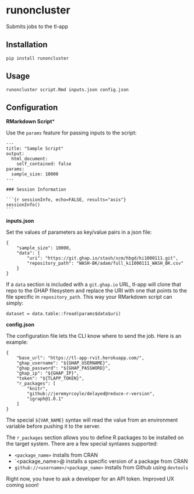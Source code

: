 runoncluster
===

Submits jobs to the tl-app

Installation
---

	pip install runoncluster

Usage
---

	runoncluster script.Rmd inputs.json config.json

Configuration
---

**RMarkdown Script***

Use the `params` feature for passing inputs to the script:

	---
	title: "Sample Script"
	output: 
	  html_document:
	    self_contained: false
	params:
	  sample_size: 10000
	---

	### Session Information

	```{r sessionInfo, echo=FALSE, results="asis"}
	sessionInfo()
	```

**inputs.json**

Set the values of parameters as key/value pairs in a json file:

	{
		"sample_size": 10000,
		"data": {
			"uri": "https://git.ghap.io/stash/scm/hbgd/ki1000111.git",
			"repository_path": "WASH-BK/adam/full_ki1000111_WASH_BK.csv"
		}		
	}

If a `data` section is included with a `git.ghap.io` URL, tl-app will clone that repo to the GHAP filesystem and replace the URI with one that points to the file specific in `repository_path`. This way your RMarkdown script can simply:

	dataset = data.table::fread(params$data$uri)

**config.json**

The configuration file lets the CLI know where to send the job. Here is an example:

	{
		"base_url": "https://tl-app-rvit.herokuapp.com/",
		"ghap_username": "${GHAP_USERNAME}",
		"ghap_password": "${GHAP_PASSWORD}",
		"ghap_ip": "${GHAP_IP}",
		"token": "${TLAPP_TOKEN}",
		"r_packages": [
			"knitr",
			"github://jeremyrcoyle/delayed@reduce-r-version",
			"igraph@1.0.1"
		]
	}

The special `${VAR_NAME}` syntax will read the value from an environment variable before pushing it to the server.

The `r_packages` section allows you to define R packages to be installed on the target system. There are a few special syntaxes supported:

* `<package_name>` installs from CRAN
* `<package_name>@<version> installs a specific version of a package from CRAN
* `github://<username>/<package_name>` installs from Github using `devtools`

Right now, you have to ask a developer for an API token. Improved UX coming soon!





